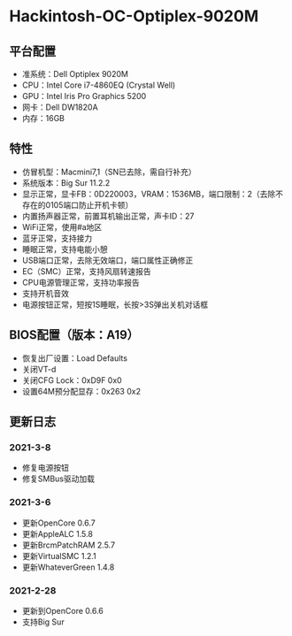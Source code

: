 # Hackintosh-OC-Optiplex-9020M

## 平台配置
* 准系统：Dell Optiplex 9020M
* CPU：Intel Core i7-4860EQ (Crystal Well)
* GPU：Intel Iris Pro Graphics 5200
* 网卡：Dell DW1820A
* 内存：16GB

## 特性
* 仿冒机型：Macmini7,1（SN已去除，需自行补充）
* 系统版本：Big Sur 11.2.2
* 显示正常，显卡FB：0D220003，VRAM：1536MB，端口限制：2（去除不存在的0105端口防止开机卡顿）
* 内置扬声器正常，前置耳机输出正常，声卡ID：27
* WiFi正常，使用#a地区
* 蓝牙正常，支持接力
* 睡眠正常，支持电能小憩
* USB端口正常，去除无效端口，端口属性正确修正
* EC（SMC）正常，支持风扇转速报告
* CPU电源管理正常，支持功率报告
* 支持开机音效
* 电源按钮正常，短按1S睡眠，长按>3S弹出关机对话框

## BIOS配置（版本：A19）
* 恢复出厂设置：Load Defaults
* 关闭VT-d
* 关闭CFG Lock：0xD9F 0x0
* 设置64M预分配显存：0x263 0x2

## 更新日志
### 2021-3-8
* 修复电源按钮
* 修复SMBus驱动加载
### 2021-3-6
* 更新OpenCore 0.6.7
* 更新AppleALC 1.5.8
* 更新BrcmPatchRAM 2.5.7
* 更新VirtualSMC 1.2.1
* 更新WhateverGreen 1.4.8
### 2021-2-28
* 更新到OpenCore 0.6.6
* 支持Big Sur
